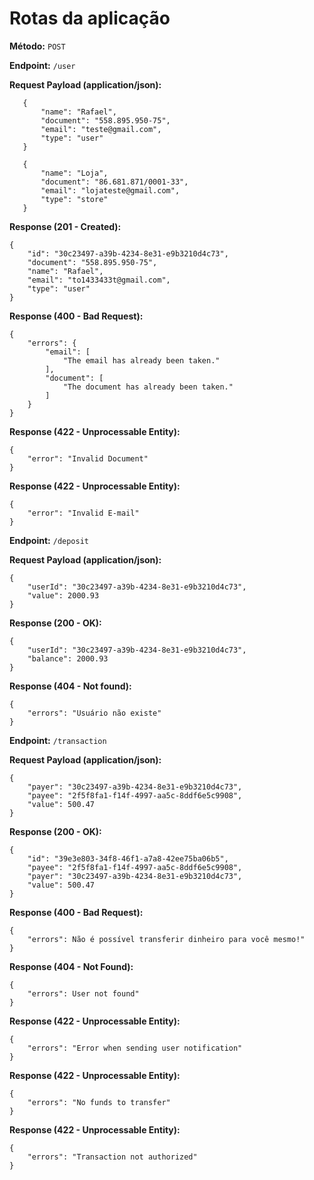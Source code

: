 # Rotas da aplicação
**Método:** `POST`

**Endpoint:** `/user`

**Request Payload (application/json):**
```
   {
       "name": "Rafael",
       "document": "558.895.950-75",
       "email": "teste@gmail.com",
       "type": "user"
   }

   {
       "name": "Loja",
       "document": "86.681.871/0001-33",
       "email": "lojateste@gmail.com",
       "type": "store"
   }
```

**Response (201 - Created):**
```
{
    "id": "30c23497-a39b-4234-8e31-e9b3210d4c73",
    "document": "558.895.950-75",
    "name": "Rafael",
    "email": "to1433433t@gmail.com",
    "type": "user"
}
```

**Response (400 - Bad Request):**
```
{
    "errors": {
        "email": [
            "The email has already been taken."
        ],
        "document": [
            "The document has already been taken."
        ]
    }
}
```

**Response (422 - Unprocessable Entity):**
```
{
    "error": "Invalid Document"
}
```

**Response (422 - Unprocessable Entity):**
```
{
    "error": "Invalid E-mail"
}
```

**Endpoint:** `/deposit`

**Request Payload (application/json):**
```
{
    "userId": "30c23497-a39b-4234-8e31-e9b3210d4c73",
    "value": 2000.93
}
```

**Response (200 - OK):**
```
{
    "userId": "30c23497-a39b-4234-8e31-e9b3210d4c73",
    "balance": 2000.93
}
```

**Response (404 - Not found):**
```
{
    "errors": "Usuário não existe"
}
```

**Endpoint:** `/transaction`

**Request Payload (application/json):**
```
{
    "payer": "30c23497-a39b-4234-8e31-e9b3210d4c73",
    "payee": "2f5f8fa1-f14f-4997-aa5c-8ddf6e5c9908",
    "value": 500.47
}
```

**Response (200 - OK):**
```
{
    "id": "39e3e803-34f8-46f1-a7a8-42ee75ba06b5",
    "payee": "2f5f8fa1-f14f-4997-aa5c-8ddf6e5c9908",
    "payer": "30c23497-a39b-4234-8e31-e9b3210d4c73",
    "value": 500.47
}
```

**Response (400 - Bad Request):**
```
{
    "errors": Não é possível transferir dinheiro para você mesmo!"
}
```

**Response (404 - Not Found):**
```
{
    "errors": User not found"
}
```

**Response (422 - Unprocessable Entity):**
```
{
    "errors": "Error when sending user notification"
}
```

**Response (422 - Unprocessable Entity):**
```
{
    "errors": "No funds to transfer"
}
```

**Response (422 - Unprocessable Entity):**
```
{
    "errors": "Transaction not authorized"
}
```

